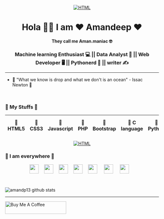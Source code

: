 <p align="center">
<a  href="" target="_blank"><img src="https://i.ibb.co/Lrgk4wh/Ability-is-limitless-1.png" alt="HTML" style="height: auto !important;width: auto !important;" ></a>
</p>

<h1 align="center"> Hola 💁‍♂️ I am ❤️ Amandeep ❤️ </h1>
<h4 align="center">They call me Aman.maniac 🤓 </h4>
<h3 align="center"> Machine learning Enthusiast 💻 || Data Analyst 📝 || Web Developer 🖥️ || Pythonerd 🐍 || writer ✍️ </h3>

<hr>

- 💬 "What we know is drop and what we don't is an ocean" - Issac Newton 💬 
 
<br>

### 🚩 My Stuffs 🚩

| 🤞 HTML5 | 🤞 CSS3 | 🤞 Javascript | 🤞 PHP | 🤞 Bootstrap | 🤞 C language | 🤞 Python | 🤞 flutter |🤞 Open source |
| :---------: | :---------: | :---------: | :---------: | :---------: | :---------: | :---------: | :---------: | :---------: |

<p align="center">
<a  href="" target="_blank"><img src="https://encrypted-tbn0.gstatic.com/images?q=tbn%3AANd9GcTrVrZjTo26bl9RoWaHmzQ1iiEZ-iFAu80_Lg&usqp=CAU" alt="HTML" style="height: auto !important;width: auto !important;" ></a>
 </p>


### 🌟 I am everywhere 🌟

<p align="center">
<a href="https://twitter.com/amanmaniac" target="blank"><img align="center" src="https://cdn.jsdelivr.net/npm/simple-icons@3.0.1/icons/twitter.svg" height="30" width="30" /></a>&emsp;
<a href="https://www.linkedin.com/in/aman-deep-5b614a190/" target="blank"><img align="center" src="https://cdn.jsdelivr.net/npm/simple-icons@3.0.1/icons/linkedin.svg"  height="30" width="30" /></a>&emsp;
<a href="mailto: amanxyx@gmail.com" target="blank"><img align="center" src="https://cdn.jsdelivr.net/npm/simple-icons@3.0.1/icons/gmail.svg"  height="30" width="30" /></a>&emsp;
<a href="https://instagram.com/aman.maniac" target="blank"><img align="center" src="https://cdn.jsdelivr.net/npm/simple-icons@3.0.1/icons/instagram.svg" height="30" width="30" /></a>&emsp;
<a href="https://medium.com/@amanxyx" target="blank"><img align="center" src="https://cdn.jsdelivr.net/npm/simple-icons@3.0.1/icons/medium.svg" height="30" width="30" /></a>
&emsp;
<a href="https://github.com/amandp13" target="blank"><img align="center" src="https://cdn.jsdelivr.net/npm/simple-icons@3.0.1/icons/git.svg" height="30" width="30" /></a>
 &emsp;
<a href="https://m.facebook.com/amandp13" target="blank"><img align="center" src="https://cdn.jsdelivr.net/npm/simple-icons@3.0.1/icons/facebook.svg" height="30" width="30" /></a>
&emsp;
</p>
<br>

![amandp13 github stats](https://github-readme-stats.vercel.app/api?username=amandp13&show_icons=true&theme=radical)

<hr>
<a href="https://www.buymeacoffee.com/amandeep" target="_blank"><img src="https://cdn.buymeacoffee.com/buttons/default-orange.png" alt="Buy Me A Coffee" height="41px" width="200px"></a>

